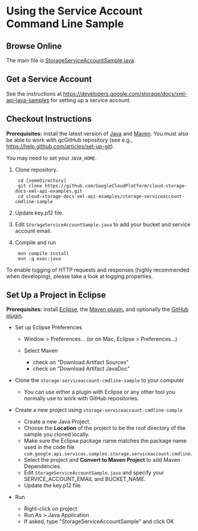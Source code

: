 Using the Service Account Command Line Sample
==============================================================

Browse Online
--------------

The main file is [StorageServiceAccountSample.java](https://github.com/GoogleCloudPlatform/cloud-storage-docs-xml-api-examples/blob/master/storage-serviceaccount-cmdline-sample/src/main/java/StorageServiceAccountSample.java).

Get a Service Account
---------------------

See the instructions at https://developers.google.com/storage/docs/xml-api-java-samples
for setting up a service account.

Checkout Instructions
---------------------

**Prerequisites:** install the latest version of [Java](http//java.com) and [Maven](http://maven.apache.org/download.html). You must also be able to work with qcGitHub repository (see e.g.,
https://help.github.com/articles/set-up-git).

You may need to set your `JAVA_HOME`.

1. Clone repository.

        cd [someDirectory]
        git clone https://github.com/GoogleCloudPlatform/cloud-storage-docs-xml-api-examples.git
        cd cloud-storage-docs-xml-api-examples/storage-serviceaccount-cmdline-sample

2. Update key.p12 file.
3. Edit `StorageServiceAccountSample.java` to add your bucket and service account email.
4. Compile and run

        mvn compile install
        mvn -q exec:java


To enable logging of HTTP requests and responses (highly recommended when 
developing), please take a look at logging.properties.

Set Up a Project in Eclipse
---------------------------

**Prerequisites:** install [Eclipse](http://www.eclipse.org/downloads/), the [Maven plugin](http://m2eclipse.sonatype.org/installing-m2eclipse.html), and optionally the 
[GitHub plugin](http://eclipse.github.com/).

* Set up Eclipse Preferences

    * Window > Preferences... (or on Mac, Eclipse > Preferences...)
    * Select Maven
        
        * check on "Download Artifact Sources"
        * check on "Download Artifact JavaDoc"

* Clone the `storage-serviceaccount-cmdline-sample` to your computer

    * You can use either a plugin with Eclipse or any other tool you normally use
to work with GitHub repositories.

* Create a new project using `storage-serviceaccount-cmdline-sample`

    * Create a new Java Project.
    * Choose the **Location** of the project to be the root directory of the sample you cloned locally.
    * Make sure the Eclipse package name matches the package name used in the
code file `com.google.api.services.samples.storage.serviceaccount.cmdline`.
    * Select the project and **Convert to Maven Project** to add Maven Dependencies.
    * Edit `StorageServiceAccountSample.java` and specify your SERVICE_ACCOUNT_EMAIL and
BUCKET_NAME.
    * Update the key.p12 file.

* Run

    * Right-click on project
    * Run As > Java Application
    * If asked, type "StorageServiceAccountSample" and click OK
